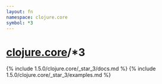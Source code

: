```yaml
---
layout: fn
namespace: clojure.core
symbol: *3
---
```


# [clojure.core](../)/*3

{% include 1.5.0/clojure.core/_star_3/docs.md %}
{% include 1.5.0/clojure.core/_star_3/examples.md %}

